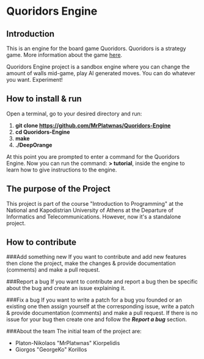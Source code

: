 # Quoridors Engine
## Introduction
This is an engine for the board game Quoridors. Quoridors is a strategy game. More information about the game [here](https://en.wikipedia.org/wiki/Quoridor).

Quoridors Engine project is a sandbox engine where you can change the amount of walls mid-game, play AI generated moves. You can do whatever you want. Experiment!

## How to install & run
Open a terminal, go to your desired directory and run:
1. **git clone https://github.com/MrPlatwnas/Quoridors-Engine**
2. **cd Quoridors-Engine**
3. **make**
4. **./DeepOrange**

At this point you are prompted to enter a command for the Quoridors Engine.
Now you can run the command: **> tutorial**, inside the engine to learn how to give instructions to the engine.

## The purpose of the Project
This project is part of the course "Introduction to Programming" at the National and Kapodistrian University of Athens at the Departure of Informatics and Telecommunications. However, now it's a standalone project.

## How to contribute
###Add something new
If you want to contribute and add new features then clone the project, make the changes & provide documentation (comments) and make a pull request.

###Report a bug
If you want to contribute and report a bug then be specific about the bug and create an issue explaining it.

###Fix a bug
If you want to write a patch for a bug you founded or an existing one then assign yourself at the corresponding issue, write a patch & provide documentation (comments) and make a pull request. If there is no issue for your bug then create one and follow the _**Report a bug**_ section.

###About the team
The initial team of the project are:
* Platon-Nikolaos "MrPlatwnas" Kiorpelidis
* Giorgos "GeorgeKo" Korillos
